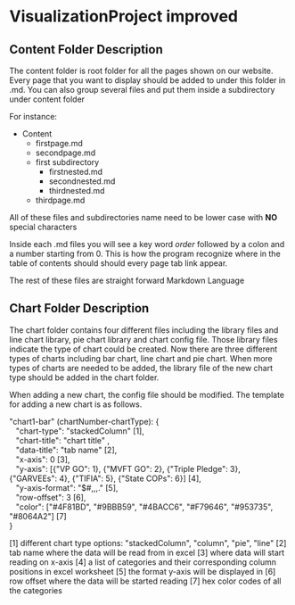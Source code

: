 # VisualizationProject improved 

## Content Folder Description
The content folder is root folder for all the pages shown on our website.
Every page that you want to display should be added to under this folder in .md. 
You can also group several files and put them inside a subdirectory under content folder

For instance:
* Content
  * firstpage.md
  * secondpage.md
  * first subdirectory
    * firstnested.md
    * secondnested.md
    * thirdnested.md
  * thirdpage.md

All of these files and subdirectories name need to be lower case with **NO** special characters

Inside each .md files you will see a key word *order* followed by a colon and a number starting from 0.
This is how the program recognize where in the table of contents should should every page tab link appear.

The rest of these files are straight forward Markdown Language

## Chart Folder Description

The chart folder contains four different files including the library files and line chart library, pie chart library and chart config file.
Those library files indicate the type of chart could be created. Now there are three different types of charts including bar chart, line chart and pie chart.
When more types of charts are needed to be added, the library file of the new chart type should be added in the chart folder.

When adding a new chart, the config file should be modified. The template for adding a new chart is as follows.

"chart1-bar" (chartNumber-chartType): {
<br>&nbsp;&nbsp;&nbsp;"chart-type": "stackedColumn" [1],
<br>&nbsp;&nbsp;&nbsp;"chart-title": "chart title" ,
<br>&nbsp;&nbsp;&nbsp;"data-title": "tab name" [2],
<br>&nbsp;&nbsp;&nbsp;"x-axis": 0 [3],
<br>&nbsp;&nbsp;&nbsp;"y-axis": [{"VP GO": 1}, {"MVFT GO": 2}, {"Triple Pledge": 3}, {"GARVEEs": 4}, {"TIFIA": 5}, {"State COPs": 6}] [4],
<br>&nbsp;&nbsp;&nbsp;"y-axis-format": "$#,,,." [5],
<br>&nbsp;&nbsp;&nbsp;"row-offset": 3 [6],
<br>&nbsp;&nbsp;&nbsp;"color": ["#4F81BD", "#9BBB59", "#4BACC6", "#F79646", "#953735", "#8064A2"] [7]
<br>}

[1] different chart type options: "stackedColumn", "column", "pie", "line"
[2] tab name where the data will be read from in excel
[3] where data will start reading on x-axis
[4] a list of categories and their corresponding column positions in excel worksheet
[5] the format y-axis will be displayed in
[6] row offset where the data will be started reading
[7] hex color codes of all the categories


